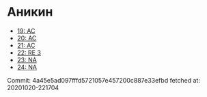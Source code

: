 # Аникин
- [19: AC](19.md)
- [20: AC](20.md)
- [21: AC](21.md)
- [22: RE 3](22.md)
- [23: NA](23.md)
- [24: NA](24.md)

Commit: 4a45e5ad097fffd5721057e457200c887e33efbd
 fetched at: 20201020-221704
